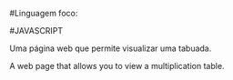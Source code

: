 #Linguagem foco:

  #JAVASCRIPT

Uma página web que permite visualizar uma tabuada.

A web page that allows you to view a multiplication table.
